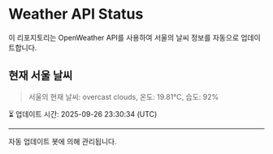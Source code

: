 
# Weather API Status

이 리포지토리는 OpenWeather API를 사용하여 서울의 날씨 정보를 자동으로 업데이트합니다.

## 현재 서울 날씨
> 서울의 현재 날씨: overcast clouds, 온도: 19.81°C, 습도: 92%

⏳ 업데이트 시간: 2025-09-26 23:30:34 (UTC)

---
자동 업데이트 봇에 의해 관리됩니다.
